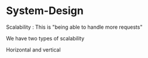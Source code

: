 # System-Design

Scalability : This is "being able to handle more requests"

We have two types of scalability

Horizontal and vertical 
